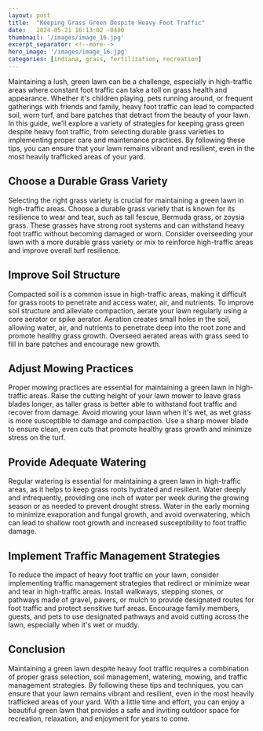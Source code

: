 ```yaml
---
layout: post
title:  "Keeping Grass Green Despite Heavy Foot Traffic"
date:   2024-05-21 16:13:02 -0400
thumbnail: '/images/image_16.jpg'
excerpt_separator: <!--more-->
hero_image: '/images/image_16.jpg'
categories: [indiana, grass, fertilization, recreation]
---
```

Maintaining a lush, green lawn can be a challenge, especially in high-traffic areas where constant foot traffic can take a toll on grass health and appearance. <!--more-->Whether it's children playing, pets running around, or frequent gatherings with friends and family, heavy foot traffic can lead to compacted soil, worn turf, and bare patches that detract from the beauty of your lawn. In this guide, we'll explore a variety of strategies for keeping grass green despite heavy foot traffic, from selecting durable grass varieties to implementing proper care and maintenance practices. By following these tips, you can ensure that your lawn remains vibrant and resilient, even in the most heavily trafficked areas of your yard.

## Choose a Durable Grass Variety
Selecting the right grass variety is crucial for maintaining a green lawn in high-traffic areas. Choose a durable grass variety that is known for its resilience to wear and tear, such as tall fescue, Bermuda grass, or zoysia grass. These grasses have strong root systems and can withstand heavy foot traffic without becoming damaged or worn. Consider overseeding your lawn with a more durable grass variety or mix to reinforce high-traffic areas and improve overall turf resilience.

## Improve Soil Structure
Compacted soil is a common issue in high-traffic areas, making it difficult for grass roots to penetrate and access water, air, and nutrients. To improve soil structure and alleviate compaction, aerate your lawn regularly using a core aerator or spike aerator. Aeration creates small holes in the soil, allowing water, air, and nutrients to penetrate deep into the root zone and promote healthy grass growth. Overseed aerated areas with grass seed to fill in bare patches and encourage new growth.

## Adjust Mowing Practices
Proper mowing practices are essential for maintaining a green lawn in high-traffic areas. Raise the cutting height of your lawn mower to leave grass blades longer, as taller grass is better able to withstand foot traffic and recover from damage. Avoid mowing your lawn when it's wet, as wet grass is more susceptible to damage and compaction. Use a sharp mower blade to ensure clean, even cuts that promote healthy grass growth and minimize stress on the turf.

## Provide Adequate Watering
Regular watering is essential for maintaining a green lawn in high-traffic areas, as it helps to keep grass roots hydrated and resilient. Water deeply and infrequently, providing one inch of water per week during the growing season or as needed to prevent drought stress. Water in the early morning to minimize evaporation and fungal growth, and avoid overwatering, which can lead to shallow root growth and increased susceptibility to foot traffic damage.

## Implement Traffic Management Strategies
To reduce the impact of heavy foot traffic on your lawn, consider implementing traffic management strategies that redirect or minimize wear and tear in high-traffic areas. Install walkways, stepping stones, or pathways made of gravel, pavers, or mulch to provide designated routes for foot traffic and protect sensitive turf areas. Encourage family members, guests, and pets to use designated pathways and avoid cutting across the lawn, especially when it's wet or muddy.

## Conclusion
Maintaining a green lawn despite heavy foot traffic requires a combination of proper grass selection, soil management, watering, mowing, and traffic management strategies. By following these tips and techniques, you can ensure that your lawn remains vibrant and resilient, even in the most heavily trafficked areas of your yard. With a little time and effort, you can enjoy a beautiful green lawn that provides a safe and inviting outdoor space for recreation, relaxation, and enjoyment for years to come.
